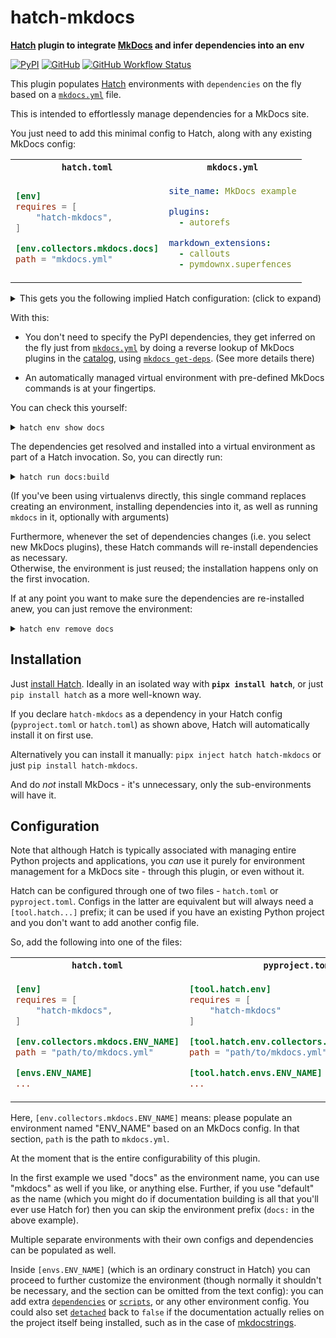 # hatch-mkdocs

**[Hatch] plugin to integrate [MkDocs] and infer dependencies into an env**

[![PyPI](https://img.shields.io/pypi/v/hatch-mkdocs)](https://pypi.org/project/hatch-mkdocs/)
[![GitHub](https://img.shields.io/github/license/mkdocs/hatch-mkdocs)](https://github.com/mkdocs/hatch-mkdocs/blob/master/LICENSE.md)
[![GitHub Workflow Status](https://img.shields.io/github/actions/workflow/status/mkdocs/hatch-mkdocs/ci.yml.svg)](https://github.com/mkdocs/hatch-mkdocs/actions?query=event%3Apush+branch%3Amaster)

This plugin populates [Hatch] environments with `dependencies` on the fly based on a [`mkdocs.yml`] file.

This is intended to effortlessly manage dependencies for a MkDocs site.

You just need to add this minimal config to Hatch, along with any existing MkDocs config:

<table><tr><th><code>hatch.toml</code></th><th><code>mkdocs.yml</code></th></tr>
<tr><td>

```toml
[env]
requires = [
    "hatch-mkdocs",
]

[env.collectors.mkdocs.docs]
path = "mkdocs.yml"
```

</td><td>

```yaml
site_name: MkDocs example

plugins:
  - autorefs

markdown_extensions:
  - callouts
  - pymdownx.superfences
```

</td></tr></table>

<details><summary>This gets you the following implied Hatch configuration: (click to expand)</summary>

<table><tr><th><code>hatch.toml</code></th></tr>
<tr><td>

```toml
[envs.docs]
detached = true
dependencies = [
    "markdown-callouts",
    "mkdocs",
    "mkdocs-autorefs",
    "pymdown-extensions",
]

[envs.docs.scripts]
build = "mkdocs build -f mkdocs.yml {args}"
serve = "mkdocs serve -f mkdocs.yml {args}"
gh-deploy = "mkdocs gh-deploy -f mkdocs.yml {args}"
```

</td></tr></table>

(this is just for posterity, no such config is actually written to a file)

</details>

With this:

* You don't need to specify the PyPI dependencies, they get inferred on the fly just from [`mkdocs.yml`] by doing a reverse lookup of MkDocs plugins in the [catalog], using [`mkdocs get-deps`]. (See more details there)

* An automatically managed virtual environment with pre-defined MkDocs commands is at your fingertips.

You can check this yourself:

<details><summary><code>hatch env show docs</code></summary>

```
                    Standalone                     
┌──────┬─────────┬────────────────────┬───────────┐
│ Name │ Type    │ Dependencies       │ Scripts   │
├──────┼─────────┼────────────────────┼───────────┤
│ docs │ virtual │ markdown-callouts  │ build     │
│      │         │ mkdocs             │ gh-deploy │
│      │         │ mkdocs-autorefs    │ serve     │
│      │         │ pymdown-extensions │           │
└──────┴─────────┴────────────────────┴───────────┘
```

</details>

The dependencies get resolved and installed into a virtual environment as part of a Hatch invocation. So, you can directly run:

<details><summary><code>hatch run docs:build</code></summary>

```
Creating environment: docs
Checking dependencies
Syncing dependencies
INFO    -  Cleaning site directory
INFO    -  Building documentation to directory: site
INFO    -  Documentation built in 0.03 seconds
```

</details>

(If you've been using virtualenvs directly, this single command replaces creating an environment, installing dependencies into it, as well as running `mkdocs` in it, optionally with arguments)

Furthermore, whenever the set of dependencies changes (i.e. you select new MkDocs plugins), these Hatch commands will re-install dependencies as necessary.  
Otherwise, the environment is just reused; the installation happens only on the first invocation.

If at any point you want to make sure the dependencies are re-installed anew, you can just remove the environment:

<details><summary><code>hatch env remove docs</code></summary>

```
Removing environment: docs
```

</details>


## Installation

Just [install Hatch]. Ideally in an isolated way with **`pipx install hatch`**, or just `pip install hatch` as a more well-known way.

If you declare `hatch-mkdocs` as a dependency in your Hatch config (`pyproject.toml` or `hatch.toml`) as shown above, Hatch will automatically install it on first use.

Alternatively you can install it manually: `pipx inject hatch hatch-mkdocs` or just `pip install hatch-mkdocs`.

And do *not* install MkDocs - it's unnecessary, only the sub-environments will have it.

## Configuration

Note that although Hatch is typically associated with managing entire Python projects and applications, you *can* use it purely for environment management for a MkDocs site - through this plugin, or even without it.

Hatch can be configured through one of two files - `hatch.toml` or `pyproject.toml`. Configs in the latter are equivalent but will always need a `[tool.hatch...]` prefix; it can be used if you have an existing Python project and you don't want to add another config file.

So, add the following into one of the files:

<table><tr><th><code>hatch.toml</code></th><th><code>pyproject.toml</code></th></tr>
<tr><td>

```toml
[env]
requires = [
    "hatch-mkdocs",
]

[env.collectors.mkdocs.ENV_NAME]
path = "path/to/mkdocs.yml"

[envs.ENV_NAME]
...
```

</td><td>

```toml
[tool.hatch.env]
requires = [
    "hatch-mkdocs"
]

[tool.hatch.env.collectors.mkdocs.ENV_NAME]
path = "path/to/mkdocs.yml"

[tool.hatch.envs.ENV_NAME]
...
```

</td></tr></table>

Here, `[env.collectors.mkdocs.ENV_NAME]` means: please populate an environment named "ENV_NAME" based on an MkDocs config. In that section, `path` is the path to `mkdocs.yml`.

At the moment that is the entire configurability of this plugin.

In the first example we used "docs" as the environment name, you can use "mkdocs" as well if you like, or anything else. Further, if you use "default" as the name (which you might do if documentation building is all that you'll ever use Hatch for) then you can skip the environment prefix (`docs:` in the above example).

Multiple separate environments with their own configs and dependencies can be populated as well.

Inside `[envs.ENV_NAME]` (which is an ordinary construct in Hatch) you can proceed to further customize the environment (though normally it shouldn't be necessary, and the section can be omitted from the text config): you can add extra [`dependencies`] or [`scripts`], or any other environment config. You could also set [`detached`] back to `false` if the documentation actually relies on the project itself being installed, such as in the case of [mkdocstrings].


[MkDocs]: https://github.com/mkdocs/mkdocs
[`mkdocs.yml`]: https://www.mkdocs.org/user-guide/configuration/
[`mkdocs get-deps`]: https://github.com/mkdocs/get-deps
[catalog]: https://github.com/mkdocs/catalog
[Hatch]: https://hatch.pypa.io/
[install Hatch]: https://hatch.pypa.io/latest/install/#pip
[`dependencies`]: https://hatch.pypa.io/latest/config/environment/overview/#dependencies
[`scripts`]: https://hatch.pypa.io/latest/config/environment/overview/#scripts
[`detached`]: https://hatch.pypa.io/latest/config/environment/overview/#detached-environments
[mkdocstrings]: https://github.com/mkdocstrings/mkdocstrings
